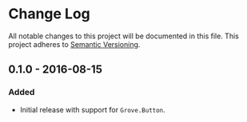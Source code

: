 # Change Log
All notable changes to this project will be documented in this file.
This project adheres to [Semantic Versioning](http://semver.org/).

## 0.1.0 - 2016-08-15
### Added
- Initial release with support for `Grove.Button`.

[Unreleased]: https://github.com/bendiken/nerves_grove/compare/0.1.0...HEAD
